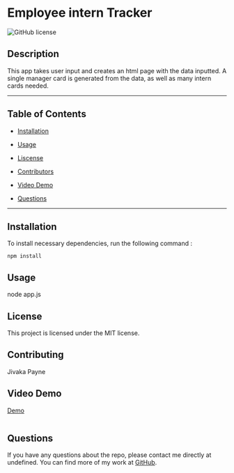 # Employee intern Tracker

![GitHub license](https://img.shields.io/badge/license-MIT-blue.svg)

## Description

This app takes user input and creates an html page with the data inputted. A single manager card is generated from the data, as well as many intern cards needed.

---

## Table of Contents

- [Installation](#installation)

- [Usage](#usage)

- [Liscense](#license)

- [Contributors](#contributors)

- [Video Demo](#VideoDemo)

- [Questions](#questions)

---

## Installation

To install necessary dependencies, run the following command :

```
npm install
```

## Usage

node app.js

## License

This project is licensed under the MIT license.

## Contributing

Jivaka Payne

## Video Demo

[Demo](https://drive.google.com/file/d/1fMEKtmy68HuASOdsNWMR9tbyQ1y-ATJt/view?usp=sharing)

```

```

## Questions

If you have any questions about the repo, please contact me directly at undefined. You can find more of my work at [GitHub](https://github.com/Nsilo/).
